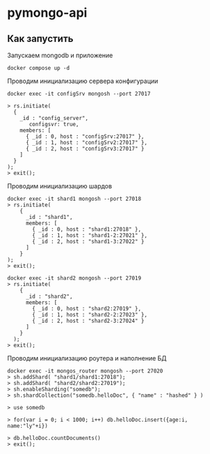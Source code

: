 # pymongo-api

## Как запустить

Запускаем mongodb и приложение

```shell
docker compose up -d
```

Проводим инициализацию сервера конфигурации

```shell
docker exec -it configSrv mongosh --port 27017

> rs.initiate(
  {
    _id : "config_server",
       configsvr: true,
    members: [
      { _id : 0, host : "configSrv:27017" },
      { _id : 1, host : "configSrv2:27017" },
      { _id : 2, host : "configSrv3:27017" }
    ]
  }
);
> exit(); 
```

Проводим инициализацию шардов

```shell
docker exec -it shard1 mongosh --port 27018
> rs.initiate(
    {
      _id : "shard1",
      members: [
        { _id : 0, host : "shard1:27018" },
        { _id : 1, host : "shard1-2:27021" },
        { _id : 2, host : "shard1-3:27022" }
      ]
    }
);
> exit();

docker exec -it shard2 mongosh --port 27019
> rs.initiate(
    {
      _id : "shard2",
      members: [
        { _id : 0, host : "shard2:27019" },
        { _id : 1, host : "shard2-2:27023" },
        { _id : 2, host : "shard2-3:27024" }
      ]
    }
  );
> exit(); 
```

Проводим инициализацию роутера и наполнение БД

```shell
docker exec -it mongos_router mongosh --port 27020
> sh.addShard( "shard1/shard1:27018");
> sh.addShard( "shard2/shard2:27019");
> sh.enableSharding("somedb");
> sh.shardCollection("somedb.helloDoc", { "name" : "hashed" } )

> use somedb

> for(var i = 0; i < 1000; i++) db.helloDoc.insert({age:i, name:"ly"+i})

> db.helloDoc.countDocuments() 
> exit();
```


